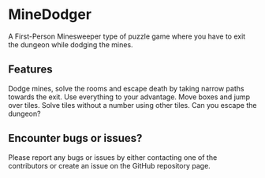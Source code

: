 <h1>MineDodger</h1>
A First-Person Minesweeper type of puzzle game where you have to exit the dungeon while dodging the mines.

<h2>Features</h2>
Dodge mines, solve the rooms and escape death by taking narrow paths towards the exit. Use everything to your advantage. Move boxes and jump over tiles. Solve tiles without a number using other tiles. Can you escape the dungeon?

<h2>Encounter bugs or issues?</h2>
Please report any bugs or issues by either contacting one of the contributors or create an issue on the GitHub repository page.